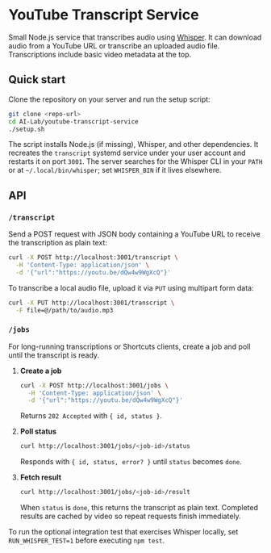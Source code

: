 # YouTube Transcript Service

Small Node.js service that transcribes audio using [Whisper](https://github.com/openai/whisper). It can download audio from a YouTube URL or transcribe an uploaded audio file. Transcriptions include basic video metadata at the top.

## Quick start

Clone the repository on your server and run the setup script:

```bash
git clone <repo-url>
cd AI-Lab/youtube-transcript-service
./setup.sh
```

The script installs Node.js (if missing), Whisper, and other dependencies. It recreates the `transcript` systemd service under your user account and restarts it on port `3001`.
The server searches for the Whisper CLI in your `PATH` or at `~/.local/bin/whisper`; set `WHISPER_BIN` if it lives elsewhere.

## API

### `/transcript`

Send a POST request with JSON body containing a YouTube URL to receive the transcription as plain text:

```bash
curl -X POST http://localhost:3001/transcript \
  -H 'Content-Type: application/json' \
  -d '{"url":"https://youtu.be/dQw4w9WgXcQ"}'
```

To transcribe a local audio file, upload it via `PUT` using multipart form data:

```bash
curl -X PUT http://localhost:3001/transcript \
  -F file=@/path/to/audio.mp3
```

### `/jobs`

For long-running transcriptions or Shortcuts clients, create a job and poll until the transcript is ready.

1. **Create a job**

   ```bash
   curl -X POST http://localhost:3001/jobs \
     -H 'Content-Type: application/json' \
     -d '{"url":"https://youtu.be/dQw4w9WgXcQ"}'
   ```

   Returns `202 Accepted` with `{ id, status }`.

2. **Poll status**

   ```bash
   curl http://localhost:3001/jobs/<job-id>/status
   ```

   Responds with `{ id, status, error? }` until `status` becomes `done`.

3. **Fetch result**

   ```bash
   curl http://localhost:3001/jobs/<job-id>/result
   ```

   When `status` is `done`, this returns the transcript as plain text. Completed results are cached by video so repeat requests finish immediately.

To run the optional integration test that exercises Whisper locally, set `RUN_WHISPER_TEST=1` before executing `npm test`.

